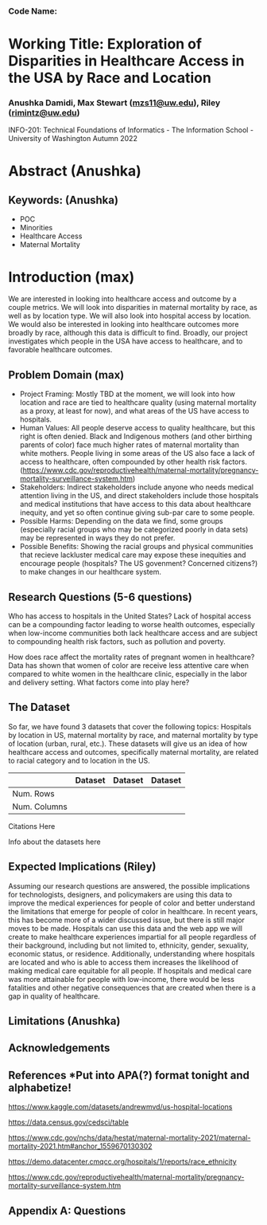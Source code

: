 ### Code Name: 

# Working Title: Exploration of Disparities in Healthcare Access in the USA by Race and Location
### Anushka Damidi, Max Stewart (mzs11@uw.edu), Riley (rimintz@uw.edu)
INFO-201: Technical Foundations of Informatics - The Information School - University of Washington
Autumn 2022

# Abstract (Anushka)


## Keywords: (Anushka)
- POC
- Minorities 
- Healthcare Access
- Maternal Mortality

# Introduction (max)
We are interested in looking into healthcare access and outcome by a couple metrics. We will look into disparities in maternal mortality by race, as well as by location type. We will also  look into hospital access by location. We would also be interested in looking into healthcare outcomes more broadly by race, although this data is difficult to find. Broadly, our project investigates which people in the USA have access to healthcare, and to favorable healthcare outcomes. 

## Problem Domain (max)
- Project Framing: Mostly TBD at the moment, we will look into how location and race are tied to healthcare quality (using maternal mortality as a proxy, at least for now), and what areas of the US have access to hospitals. 
- Human Values: All people deserve access to quality healthcare, but this right is often denied. Black and Indigenous mothers (and other birthing parents of color) face much higher rates of maternal mortality than white mothers. People living in some areas of the US also face a lack of access to healthcare, often compounded by other health risk factors.(https://www.cdc.gov/reproductivehealth/maternal-mortality/pregnancy-mortality-surveillance-system.htm)
- Stakeholders: Indirect stakeholders include anyone who needs medical attention living in the US, and direct stakeholders include those hospitals and medical institutions that have access to this data about healthcare inequity, and yet so often continue giving sub-par care to some people. 
- Possible Harms: Depending on the data we find, some groups (especially racial groups who may be categorized poorly in data sets) may be represented in ways they do not prefer. 
- Possible Benefits: Showing the racial groups and physical communities that recieve lackluster medical care may expose these inequities and encourage people (hospitals? The US govenment? Concerned citizens?) to make changes in our healthcare system.

## Research Questions (5-6 questions)
Who has access to hospitals in the United States? Lack of hospital access can be a compounding factor leading to worse health outcomes, especially when low-income communities both lack healthcare access and are subject to compounding health risk factors, such as pollution and poverty.

How does race affect the mortality rates of pregnant women in healthcare? Data has shown that women of color are receive less attentive care when compared to white women in the healthcare clinic, especially in the labor and delivery setting. What factors come into play here?

## The Dataset
So far, we have found 3 datasets that cover the following topics: Hospitals by location in US, maternal mortality by race, and maternal mortality by type of location (urban, rural, etc.). These datasets will give us an idea of how healthcare access and outcomes, specifically maternal mortality, are related to racial category and to location in the US. 

|   | Dataset  | Dataset  | Dataset  |
| --- | --- | --- | --- |
| Num. Rows  |   |   |   |
| Num. Columns  |   |   |   |

Citations Here

Info about the datasets here


## Expected Implications (Riley)
Assuming our research questions are answered, the possible implications for technologists, designers, and policymakers are using this data to improve the medical experiences for people of color and better understand the limitations that emerge for people of color in healthcare. In recent years, this has become more of a wider discussed issue, but there is still major moves to be made. Hospitals can use this data and the web app we will create to make healthcare experiences impartial for all people regardless of their background, including but not limited to, ethnicity, gender, sexuality, economic status, or residence. Additionally, understanding where hospitals are located and who is able to access them increases the likelihood of making medical care equitable for all people. If hospitals and medical care was more attainable for people with low-income, there would be less fatalities and other negative consequences that are created when there is a gap in quality of healthcare. 

## Limitations (Anushka)

## Acknowledgements

## References *Put into APA(?) format tonight and alphabetize!

https://www.kaggle.com/datasets/andrewmvd/us-hospital-locations

https://data.census.gov/cedsci/table

https://www.cdc.gov/nchs/data/hestat/maternal-mortality-2021/maternal-mortality-2021.htm#anchor_1559670130302

https://demo.datacenter.cmqcc.org/hospitals/1/reports/race_ethnicity 

https://www.cdc.gov/reproductivehealth/maternal-mortality/pregnancy-mortality-surveillance-system.htm




## Appendix A: Questions

